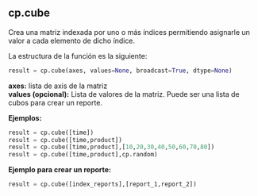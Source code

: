 ## cp.cube

Crea una matriz indexada por uno o más índices permitiendo asignarle un valor a cada elemento de dicho índice.

La estructura de la función es la siguiente:

```python
result = cp.cube(axes, values=None, broadcast=True, dtype=None)
```
**axes:**  lista de axis de la matriz  
**values (opcional):**  Lista de valores de la matriz. Puede ser una lista de cubos para crear un reporte.

**Ejemplos:**

```python
result = cp.cube([time])
result = cp.cube([time,product])
result = cp.cube([time,product],[10,20,30,40,50,60,70,80])
result = cp.cube([time,product],cp.random)
```

**Ejemplo para crear un reporte:**
```python
result = cp.cube([index_reports],[report_1,report_2])
```
 
<!--stackedit_data:
eyJoaXN0b3J5IjpbODcwNjU3MDBdfQ==
-->